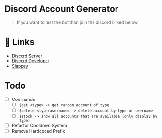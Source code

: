 # Discord Account Generator

> If you want to test the bot than join the discord linked below.

# 🚀 Links
- [Discord Server](https://discord.gg/5UGwnNX)
- [Discord Developer](https://discord.com/developer)
- [Slappey](https://www.npmjs.com/package/slappey)

# Todo
- [ ] Commands
   - [ ] `$get <type> -> get random account of type`
   - [ ] `$delete <type/username> -> delete account by type or username`
   - [ ] `$stock -> show all accounts that are available (only display by type)`
- [ ] Refactor Cooldown System
- [ ] Remove Hardcoded Prefix
